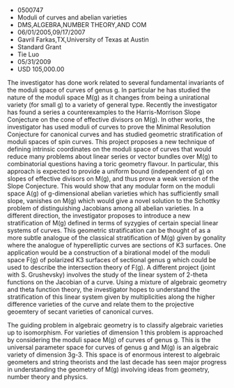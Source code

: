 
* 0500747
* Moduli of curves and abelian varieties
* DMS,ALGEBRA,NUMBER THEORY,AND COM
* 06/01/2005,09/17/2007
* Gavril Farkas,TX,University of Texas at Austin
* Standard Grant
* Tie Luo
* 05/31/2009
* USD 105,000.00

The investigator has done work related to several fundamental invariants of the
moduli space of curves of genus g. In particular he has studied the nature of
the moduli space M(g) as it changes from being a unirational variety (for small
g) to a variety of general type. Recently the investigator has found a series a
counterexamples to the Harris-Morrison Slope Conjecture on the cone of effective
divisors on M(g). In other works, the investigator has used moduli of curves to
prove the Minimal Resolution Conjecture for canonical curves and has studied
geometric stratification of moduli spaces of spin curves. This project proposes
a new technique of defining intrinsic coordinates on the moduli space of curves
that would reduce many problems about linear series or vector bundles over M(g)
to combinatorial questions having a toric geometry flavour. In particular, this
approach is expected to provide a uniform bound (independent of g) on slopes of
effective divisors on M(g), and thus prove a weak version of the Slope
Conjecture. This would show that any modular form on the moduli space A(g) of
g-dimensional abelian varieties which has sufficiently small slope, vanishes on
M(g) which would give a novel solution to the Schottky problem of distinguishing
Jacobians among all abelian varieties. In a different direction, the
investigator proposes to introduce a new stratification of M(g) defined in terms
of syzygies of certain special linear systems of curves. This geometric
stratification can be thought of as a more subtle analogue of the classical
stratification of M(g) given by gonality where the analogue of hyperelliptic
curves are sections of K3 surfaces. One application would be a construction of a
birational model of the moduli space F(g) of polarized K3 surfaces of sectional
genus g which could be used to describe the intersection theory of F(g). A
different project (joint with S. Grushevsky) involves the study of the linear
system of 2-theta functions on the Jacobian of a curve. Using a mixture of
algebraic geometry and theta function theory, the investigator hopes to
understand the stratification of this linear system given by multiplicities
along the higher difference varieties of the curve and relate them to the
projective geoemtery of secant varieties of canonical curves.



The guiding problem in algebraic geometry is to classify algebraic varieties up
to isomorphism. For varieties of dimension 1 this problem is approached by
considering the moduli space M(g) of curves of genus g. This is the universal
parameter space for curves of genus g and M(g) is an algebraic variety of
dimension 3g-3. This space is of enormous interest to algebraic geometers and
string theorists and the last decade has seen major progress in understanding
the geometry of M(g) involving ideas from geometry, number theory and physics.
